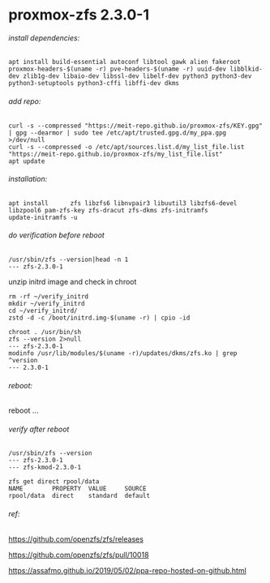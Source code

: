 ﻿# proxmox-zfs 2.3.0-1

###### install dependencies:
```commandline
apt install build-essential autoconf libtool gawk alien fakeroot proxmox-headers-$(uname -r) pve-headers-$(uname -r) uuid-dev libblkid-dev zlib1g-dev libaio-dev libssl-dev libelf-dev python3 python3-dev python3-setuptools python3-cffi libffi-dev dkms
```

###### add repo:

```commandline
curl -s --compressed "https://meit-repo.github.io/proxmox-zfs/KEY.gpg" | gpg --dearmor | sudo tee /etc/apt/trusted.gpg.d/my_ppa.gpg >/dev/null
curl -s --compressed -o /etc/apt/sources.list.d/my_list_file.list "https://meit-repo.github.io/proxmox-zfs/my_list_file.list"
apt update
```

###### installation:
```commandline
apt install      zfs libzfs6 libnvpair3 libuutil3 libzfs6-devel libzpool6 pam-zfs-key zfs-dracut zfs-dkms zfs-initramfs
update-initramfs -u
```

###### do verification before reboot
```commandline
/usr/sbin/zfs --version|head -n 1
--- zfs-2.3.0-1
```

unzip initrd image and check in chroot
```commandline
rm -rf ~/verify_initrd
mkdir ~/verify_initrd
cd ~/verify_initrd/  
zstd -d -c /boot/initrd.img-$(uname -r) | cpio -id

chroot . /usr/bin/sh
zfs --version 2>null
--- zfs-2.3.0-1
modinfo /usr/lib/modules/$(uname -r)/updates/dkms/zfs.ko | grep ^version
--- 2.3.0-1
```

###### reboot:
reboot ...


###### verify after reboot
```commandline
/usr/sbin/zfs --version
--- zfs-2.3.0-1
--- zfs-kmod-2.3.0-1
```

```commandline
zfs get direct rpool/data
NAME        PROPERTY  VALUE     SOURCE
rpool/data  direct    standard  default
```

###### ref:
https://github.com/openzfs/zfs/releases

https://github.com/openzfs/zfs/pull/10018

https://assafmo.github.io/2019/05/02/ppa-repo-hosted-on-github.html
